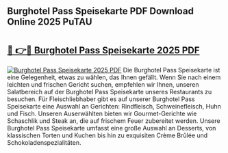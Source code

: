 ## Burghotel Pass Speisekarte PDF Download Online 2025 PuTAU

# <h2><a href="http://gc6edxf.nevu.top/?p=Burghotel+Pass+Speisekarte">🔗 👉🔴 Burghotel Pass Speisekarte 2025 PDF</a></h2>

[![Burghotel Pass Speisekarte 2025 PDF](https://i.imgur.com/dBaPXMq.png)](http://gc6edxf.nevu.top/?p=Burghotel+Pass+Speisekarte)
Die Burghotel Pass Speisekarte ist eine Gelegenheit, etwas zu wählen, das Ihnen gefällt. Wenn Sie nach einem leichten und frischen Gericht suchen, empfehlen wir Ihnen, unseren Salatbereich auf der Burghotel Pass Speisekarte unseres Restaurants zu besuchen. Für Fleischliebhaber gibt es auf unserer Burghotel Pass Speisekarte eine Auswahl an Gerichten: Rindfleisch, Schweinefleisch, Huhn und Fisch. Unseren Auserwählten bieten wir Gourmet-Gerichte wie Schaschlik und Steak an, die auf frischem Feuer zubereitet werden. Unsere Burghotel Pass Speisekarte umfasst eine große Auswahl an Desserts, von klassischen Torten und Kuchen bis hin zu exquisiten Crème Brûlée und Schokoladenspezialitäten.
